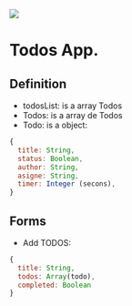 <p>
  <a href="https://online.visualstudio.com/environments/new?name=My%20Project&repo=username/reponame">
    <img src="https://img.shields.io/endpoint?style=social&url=https%3A%2F%2Faka.ms%2Fvso-badge">
  </a>
</p>

# Todos App.

## Definition

- todosList: is a array Todos
- Todos: is a array de Todos
- Todo: is a object:
```js
{
  title: String,
  status: Boolean,
  author: String,
  asigne: String,
  timer: Integer (secons),  
}
```

## Forms

- Add TODOS:
```js
{
  title: String,
  todos: Array(todo),
  completed: Boolean
}

